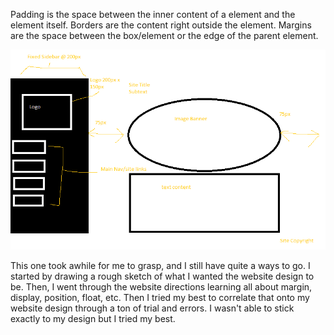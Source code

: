 Padding is the space between the inner content of a element and the element itself. Borders are the content right outside the element. Margins are the space between the box/element or the edge of the parent element.

![Rough sketch of website](./images/site-sketch.png)

This one took awhile for me to grasp, and I still have quite a ways to go. I started by drawing a rough sketch of what I wanted the website design to be. Then, I went through the website directions learning all about margin, display, position, float, etc. Then I tried my best to correlate that onto my website design through a ton of trial and errors. I wasn't able to stick exactly to my design but I tried my best.
